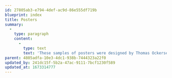 ```yaml
---
id: 27805ab3-e794-4def-ac9d-86e555df719b
blueprint: index
title: Posters
summary:
  -
    type: paragraph
    content:
      -
        type: text
        text: 'These samples of posters were designed by Thomas Ockerse from 1965 through 2020.'
parent: 4805adfa-10e3-4dc1-938b-7444323a22f0
updated_by: 241dc15f-5b2a-47ac-9111-7bcf1230f589
updated_at: 1673314777
---
```

